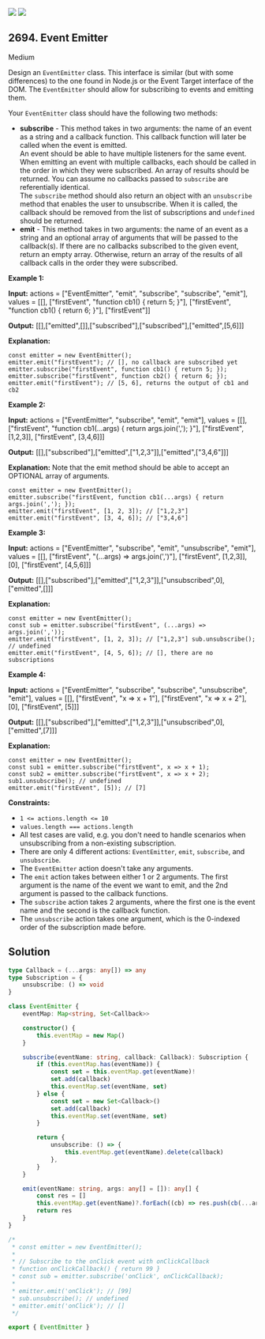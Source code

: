 [![](https://img.shields.io/github/stars/javadev/LeetCode-in-Java?label=Stars&style=flat-square)](https://github.com/javadev/LeetCode-in-Java)
[![](https://img.shields.io/github/forks/javadev/LeetCode-in-Java?label=Fork%20me%20on%20GitHub%20&style=flat-square)](https://github.com/javadev/LeetCode-in-Java/fork)

## 2694\. Event Emitter

Medium

Design an `EventEmitter` class. This interface is similar (but with some differences) to the one found in Node.js or the Event Target interface of the DOM. The `EventEmitter` should allow for subscribing to events and emitting them.

Your `EventEmitter` class should have the following two methods:

*   **subscribe** - This method takes in two arguments: the name of an event as a string and a callback function. This callback function will later be called when the event is emitted.   
    An event should be able to have multiple listeners for the same event. When emitting an event with multiple callbacks, each should be called in the order in which they were subscribed. An array of results should be returned. You can assume no callbacks passed to `subscribe` are referentially identical.   
    The `subscribe` method should also return an object with an `unsubscribe` method that enables the user to unsubscribe. When it is called, the callback should be removed from the list of subscriptions and `undefined` should be returned.
*   **emit** - This method takes in two arguments: the name of an event as a string and an optional array of arguments that will be passed to the callback(s). If there are no callbacks subscribed to the given event, return an empty array. Otherwise, return an array of the results of all callback calls in the order they were subscribed.

**Example 1:**

**Input:** actions = ["EventEmitter", "emit", "subscribe", "subscribe", "emit"], values = \[\[], ["firstEvent", "function cb1() { return 5; }"], ["firstEvent", "function cb1() { return 6; }"], ["firstEvent"]]

**Output:** [[],["emitted",[]],["subscribed"],["subscribed"],["emitted",[5,6]]]

**Explanation:** 
        
    const emitter = new EventEmitter(); 
    emitter.emit("firstEvent"); // [], no callback are subscribed yet 
    emitter.subscribe("firstEvent", function cb1() { return 5; }); 
    emitter.subscribe("firstEvent", function cb2() { return 6; }); 
    emitter.emit("firstEvent"); // [5, 6], returns the output of cb1 and cb2

**Example 2:**

**Input:** actions = ["EventEmitter", "subscribe", "emit", "emit"], values = \[\[], ["firstEvent", "function cb1(...args) { return args.join(','); }"], ["firstEvent", [1,2,3]], ["firstEvent", [3,4,6]]]

**Output:** [[],["subscribed"],["emitted",["1,2,3"]],["emitted",["3,4,6"]]]

**Explanation:** Note that the emit method should be able to accept an OPTIONAL array of arguments. 

    const emitter = new EventEmitter(); 
    emitter.subscribe("firstEvent, function cb1(...args) { return args.join(','); }); 
    emitter.emit("firstEvent", [1, 2, 3]); // ["1,2,3"] 
    emitter.emit("firstEvent", [3, 4, 6]); // ["3,4,6"]

**Example 3:**

**Input:** actions = ["EventEmitter", "subscribe", "emit", "unsubscribe", "emit"], values = \[\[], ["firstEvent", "(...args) => args.join(',')"], ["firstEvent", [1,2,3]], [0], ["firstEvent", [4,5,6]]]

**Output:** [[],["subscribed"],["emitted",["1,2,3"]],["unsubscribed",0],["emitted",[]]]

**Explanation:** 
    
    const emitter = new EventEmitter(); 
    const sub = emitter.subscribe("firstEvent", (...args) => args.join(',')); 
    emitter.emit("firstEvent", [1, 2, 3]); // ["1,2,3"] sub.unsubscribe(); // undefined 
    emitter.emit("firstEvent", [4, 5, 6]); // [], there are no subscriptions

**Example 4:**

**Input:** actions = ["EventEmitter", "subscribe", "subscribe", "unsubscribe", "emit"], values = \[\[], ["firstEvent", "x => x + 1"], ["firstEvent", "x => x + 2"], [0], ["firstEvent", [5]]]

**Output:** [[],["subscribed"],["emitted",["1,2,3"]],["unsubscribed",0],["emitted",[7]]]

**Explanation:** 

    const emitter = new EventEmitter(); 
    const sub1 = emitter.subscribe("firstEvent", x => x + 1); 
    const sub2 = emitter.subscribe("firstEvent", x => x + 2); 
    sub1.unsubscribe(); // undefined 
    emitter.emit("firstEvent", [5]); // [7]

**Constraints:**

*   `1 <= actions.length <= 10`
*   `values.length === actions.length`
*   All test cases are valid, e.g. you don't need to handle scenarios when unsubscribing from a non-existing subscription.
*   There are only 4 different actions: `EventEmitter`, `emit`, `subscribe`, and `unsubscribe`.
*   The `EventEmitter` action doesn't take any arguments.
*   The `emit` action takes between either 1 or 2 arguments. The first argument is the name of the event we want to emit, and the 2nd argument is passed to the callback functions.
*   The `subscribe` action takes 2 arguments, where the first one is the event name and the second is the callback function.
*   The `unsubscribe` action takes one argument, which is the 0-indexed order of the subscription made before.

## Solution

```typescript
type Callback = (...args: any[]) => any
type Subscription = {
    unsubscribe: () => void
}

class EventEmitter {
    eventMap: Map<string, Set<Callback>>

    constructor() {
        this.eventMap = new Map()
    }

    subscribe(eventName: string, callback: Callback): Subscription {
        if (this.eventMap.has(eventName)) {
            const set = this.eventMap.get(eventName)!
            set.add(callback)
            this.eventMap.set(eventName, set)
        } else {
            const set = new Set<Callback>()
            set.add(callback)
            this.eventMap.set(eventName, set)
        }

        return {
            unsubscribe: () => {
                this.eventMap.get(eventName).delete(callback)
            },
        }
    }

    emit(eventName: string, args: any[] = []): any[] {
        const res = []
        this.eventMap.get(eventName)?.forEach((cb) => res.push(cb(...args))) //NOSONAR
        return res
    }
}

/*
 * const emitter = new EventEmitter();
 *
 * // Subscribe to the onClick event with onClickCallback
 * function onClickCallback() { return 99 }
 * const sub = emitter.subscribe('onClick', onClickCallback);
 *
 * emitter.emit('onClick'); // [99]
 * sub.unsubscribe(); // undefined
 * emitter.emit('onClick'); // []
 */

export { EventEmitter }
```